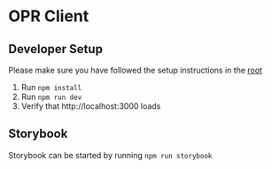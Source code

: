 # OPR Client

## Developer Setup

Please make sure you have followed the setup instructions in the [root](../README.md#developer-setup)

1. Run `npm install`
2. Run `npm run dev`
3. Verify that http://localhost:3000 loads

## Storybook

Storybook can be started by running `npm run storybook`
